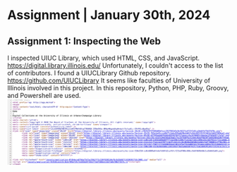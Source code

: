 # Assignment | January 30th, 2024
## Assignment 1: Inspecting the Web
I inspected UIUC Library, which used HTML, CSS, and JavaScript. https://digital.library.illinois.edu/
Unfortunately, I couldn't access to the list of contributors.
I found a UIUCLibrary Github repository. https://github.com/UIUCLibrary
It seems like faculties of University of Illinois involved in this project.
In this repository, Python, PHP, Ruby, Groovy, and Powershell are used.
![alt text](script.png)